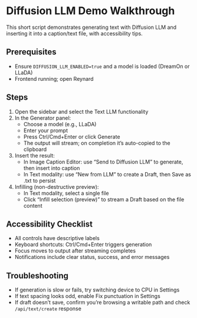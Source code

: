 # Diffusion LLM Demo Walkthrough

This short script demonstrates generating text with Diffusion LLM and inserting it into a caption/text file, with accessibility tips.

## Prerequisites

- Ensure `DIFFUSION_LLM_ENABLED=true` and a model is loaded (DreamOn or LLaDA)
- Frontend running; open Reynard

## Steps

1. Open the sidebar and select the Text LLM functionality
2. In the Generator panel:
   - Choose a model (e.g., LLaDA)
   - Enter your prompt
   - Press Ctrl/Cmd+Enter or click Generate
   - The output will stream; on completion it’s auto-copied to the clipboard
3. Insert the result:
   - In Image Caption Editor: use “Send to Diffusion LLM” to generate, then insert into caption
   - In Text modality: use “New from LLM” to create a Draft, then Save as .txt to persist
4. Infilling (non-destructive preview):
   - In Text modality, select a single file
   - Click “Infill selection (preview)” to stream a Draft based on the file content

## Accessibility Checklist

- All controls have descriptive labels
- Keyboard shortcuts: Ctrl/Cmd+Enter triggers generation
- Focus moves to output after streaming completes
- Notifications include clear status, success, and error messages

## Troubleshooting

- If generation is slow or fails, try switching device to CPU in Settings
- If text spacing looks odd, enable Fix punctuation in Settings
- If draft doesn’t save, confirm you’re browsing a writable path and check `/api/text/create` response
